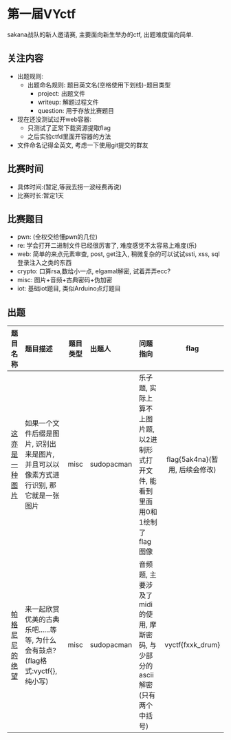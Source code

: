 # 第一届VYctf
sakana战队的新人邀请赛, 主要面向新生举办的ctf, 出题难度偏向简单.

## 关注内容
- 出题规则:
    - 出题命名规则: 题目英文名(空格使用下划线)-题目类型
        - project: 出题文件
        - writeup: 解题过程文件
        - question: 用于存放比赛题目
- 现在还没测试过开web容器:
    - 只测试了正常下载资源提取flag
    - 之后实验ctfd里面开容器的方法
- 文件命名记得全英文, 考虑一下使用git提交的群友

## 比赛时间
* 具体时间:(暂定,等我去捞一波经费再说)
* 比赛时长:暂定1天

## 比赛题目
* pwn: (全权交给懂pwn的几位)
* re: 学会打开二进制文件已经很厉害了, 难度感觉不太容易上难度(乐)
* web: 简单的来点元素审查, post, get注入, 稍微复杂的可以试试ssti, xss, sql登录注入之类的东西 
* crypto: 口算rsa,数给小一点, elgamal解密, 试着弄弄ecc?
* misc: 图片+音频+古典密码+伪加密
* iot: 基础iot题目, 类似Arduino点灯题目

## 出题
|                              题目名称                              | 题目描述                                                                       | 题目类型 | 出题人      | 问题指向                                                                   |             flag              |
| :---------------------------------------------------------------: | :---------------------------------------------------------------------------- | :------: | :--------- | :------------------------------------------------------------------------ | :---------------------------: |
| [这亦是一种图片](./this_is_still_a_picture-misc/writeup/README.md) | 如果一个文件后缀是图片, 识别出来是图片, 并且可以以像素方式进行识别, 那它就是一张图片 |   misc   | sudopacman | 乐子题, 实际上算不上图片题, 以2进制形式打开文件, 能看到里面用0和1绘制了flag图像 | flag{5ak4na}(暂用, 后续会修改) |
|   [帕格尼尼的绝望](./paganini_is_despair-misc/writeup/README.md)   | 来一起欣赏优美的古典乐吧......等等, 为什么会有鼓点?(flag格式:vyctf{},纯小写)       |   misc   | sudopacman | 音频题, 主要涉及了midi的使用, 摩斯密码, 与少部分的ascii解密(只有两个中括号)     |       vyctf{fxxk_drum}        |






